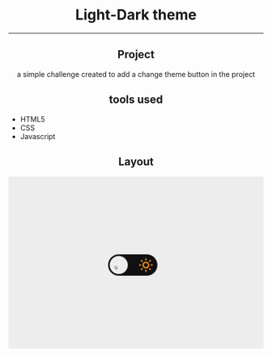 <h1 align="center">Light-Dark theme</h1>
<hr>
    <h2 align="center">Project</h2>
    <p align="center">a simple challenge created to add a change theme button in the project</p>
    <h2 align="center">tools used</h2>
<ul>    
<li>HTML5</li>
<li>CSS</li>
<li>Javascript</li>
</ul>
<h2 align="center">Layout</h2>

![](images/preview.gif)